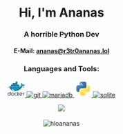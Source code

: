 <h1 align="center">Hi, I'm Ananas</h1>
<h3 align="center">A horrible Python Dev</h3>

<h4 align="center">E-Mail: <a href="mailto:ananas@r3tr0ananas.lol">ananas@r3tr0ananas.lol</a></h4>

<h3 align="center">Languages and Tools:</h3>
<p align="center"> <a href="https://www.docker.com/" target="_blank" rel="noreferrer"> <img src="https://raw.githubusercontent.com/devicons/devicon/master/icons/docker/docker-original-wordmark.svg" alt="docker" width="40" height="40"/> </a> <a href="https://git-scm.com/" target="_blank" rel="noreferrer"> <img src="https://www.vectorlogo.zone/logos/git-scm/git-scm-icon.svg" alt="git" width="40" height="40"/> </a> <a href="https://mariadb.org/" target="_blank" rel="noreferrer"> <img src="https://www.vectorlogo.zone/logos/mariadb/mariadb-icon.svg" alt="mariadb" width="40" height="40"/> </a> <a href="https://www.python.org" target="_blank" rel="noreferrer"> <img src="https://raw.githubusercontent.com/devicons/devicon/master/icons/python/python-original.svg" alt="python" width="40" height="40"/> </a> <a href="https://www.sqlite.org/" target="_blank" rel="noreferrer"> <img src="https://www.vectorlogo.zone/logos/sqlite/sqlite-icon.svg" alt="sqlite" width="40" height="40"/> </a> </p>
<p align="center"><a href="https://discord.com/users/695116877042679942"><img src="https://discord-readme-badge.vercel.app/api?id=695116877042679942"></a></p>

<p align="center"><img align="center" src="https://github-readme-stats.vercel.app/api?username=r3tr0ananas&show_icons=true&locale=en" alt="hloananas" /></p>

